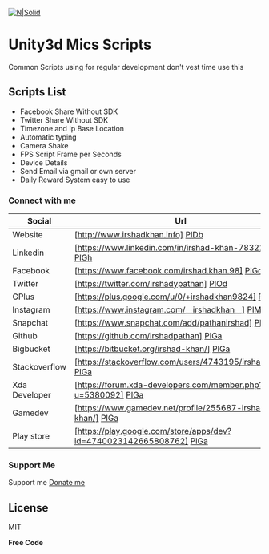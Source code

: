 [![N|Solid](https://preview.ibb.co/fjJmTx/Bannerirshad.png)](http://www.irshadkhan.info/)
# Unity3d Mics Scripts

Common Scripts using for regular development don't vest time use this


## Scripts List

* Facebook Share Without SDK
* Twitter Share Without SDK
* Timezone and Ip Base Location
* Automatic typing
* Camera Shake
* FPS  Script Frame per Seconds
* Device Details
* Send Email via gmail or own server
* Daily Reward System easy to use


### Connect with me

| Social | Url |
| ------ | ------ |
| Website | [http://www.irshadkhan.info] [PlDb] |
| Linkedin | [https://www.linkedin.com/in/irshad-khan-78321096] [PlGh] |
| Facebook | [https://www.facebook.com/irshad.khan.98] [PlGd] |
| Twitter | [https://twitter.com/irshadypathan] [PlOd] |
| GPlus | [https://plus.google.com/u/0/+irshadkhan9824] [PlGa] |
| Instagram | [https://www.instagram.com/__irshadkhan__] [PlMe] |
| Snapchat | [https://www.snapchat.com/add/pathanirshad] [PlGa] |
| Github | [https://github.com/irshadpathan] [PlGa] |
| Bigbucket | [https://bitbucket.org/irshad-khan/] [PlGa] |
| Stackoverflow | [https://stackoverflow.com/users/4743195/irshadkhan] [PlGa] |
| Xda Developer | [https://forum.xda-developers.com/member.php?u=5380092] [PlGa] |
| Gamedev | [https://www.gamedev.net/profile/255687-irshad-khan/] [PlGa] |
| Play store | [https://play.google.com/store/apps/dev?id=4740023142665808762] [PlGa] |

### Support Me

Support me [Donate me](https://www.paypal.com/cgi-bin/webscr?cmd=_s-xclick&hosted_button_id=BXWUUHXCALF9E)

License
----

MIT

**Free Code**




[//]: # (These are reference links used in the body of this note and get stripped out when the markdown processor does its job. There is no need to format nicely because it shouldn't be seen. Thanks SO - http://stackoverflow.com/questions/4823468/store-comments-in-markdown-syntax)


   [dill]: <https://github.com/joemccann/dillinger>
   [git-repo-url]: <https://github.com/joemccann/dillinger.git>
   [john gruber]: <http://daringfireball.net>
   [df1]: <http://daringfireball.net/projects/markdown/>
   [markdown-it]: <https://github.com/markdown-it/markdown-it>
   [Ace Editor]: <http://ace.ajax.org>
   [node.js]: <http://nodejs.org>
   [Twitter Bootstrap]: <http://twitter.github.com/bootstrap/>
   [jQuery]: <http://jquery.com>
   [@tjholowaychuk]: <http://twitter.com/tjholowaychuk>
   [express]: <http://expressjs.com>
   [AngularJS]: <http://angularjs.org>
   [Gulp]: <http://gulpjs.com>

   [PlDb]: <https://github.com/joemccann/dillinger/tree/master/plugins/dropbox/README.md>
   [PlGh]: <https://github.com/joemccann/dillinger/tree/master/plugins/github/README.md>
   [PlGd]: <https://github.com/joemccann/dillinger/tree/master/plugins/googledrive/README.md>
   [PlOd]: <https://github.com/joemccann/dillinger/tree/master/plugins/onedrive/README.md>
   [PlMe]: <https://github.com/joemccann/dillinger/tree/master/plugins/medium/README.md>
   [PlGa]: <https://github.com/RahulHP/dillinger/blob/master/plugins/googleanalytics/README.md>
